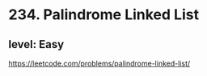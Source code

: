 # 234. Palindrome Linked List
## level: Easy

https://leetcode.com/problems/palindrome-linked-list/
